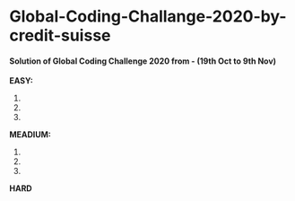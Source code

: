 # Global-Coding-Challange-2020-by-credit-suisse

#### Solution of Global Coding Challenge 2020 from -  (19th Oct to 9th Nov)

**EASY:**

1.

2.

3.

**MEADIUM:**

1.

2.

3.

**HARD**


